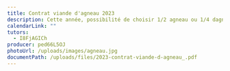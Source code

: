 ```yaml
---
title: Contrat viande d'agneau 2023
description: Cette année, possibilité de choisir 1/2 agneau ou 1/4 dagneau.
calendarLink: ""
tutors:
  - I8FjAGICh
producer: ped66L5OJ
photoUrl: /uploads/images/agneau.jpg
documentPath: /uploads/files/2023-contrat-viande-d-agneau_.pdf
---
```

